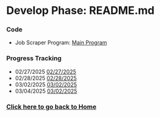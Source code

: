 # Develop Phase: README.md

### Code
- Job Scraper Program: [Main Program](https://github.com/kiffit/Jobsearch_Web_Scraper/blob/main/Develop%20Phase/Code/main.py)

### Progress Tracking
- 02/27/2025 [02/27/2025](https://github.com/kiffit/Jobsearch_Web_Scraper/blob/main/Develop%20Phase/Code/Progress%20Tracking/Job%20Scraper%2002.27.2025.pdf)
- 02/28/2025 [02/28/2025](https://github.com/kiffit/Jobsearch_Web_Scraper/blob/main/Develop%20Phase/Code/Progress%20Tracking/Job%20Scraper%2002.28.2025.pdf)
- 03/02/2025 [03/02/2025](https://github.com/kiffit/Jobsearch_Web_Scraper/blob/main/Develop%20Phase/Code/Progress%20Tracking/Job%20Scraper%2003.02.2025.pdf)
- 03/04/2025 [03/02/2025](https://github.com/kiffit/Jobsearch_Web_Scraper/blob/main/Develop%20Phase/Code/Progress%20Tracking/Job%20Scraper%2003.04.2025.pdf)

### **[Click here to go back to Home](https://github.com/kiffit/waterfall-project)**
